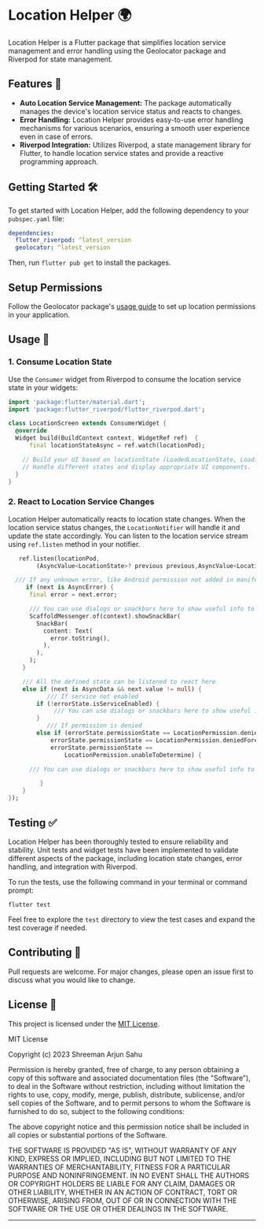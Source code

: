 # Location Helper 🌍

Location Helper is a Flutter package that simplifies location service management and error handling using the Geolocator package and Riverpod for state management.

## Features 🚀

- **Auto Location Service Management:** The package automatically manages the device's location service status and reacts to changes.
- **Error Handling:** Location Helper provides easy-to-use error handling mechanisms for various scenarios, ensuring a smooth user experience even in case of errors.
- **Riverpod Integration:** Utilizes Riverpod, a state management library for Flutter, to handle location service states and provide a reactive programming approach.

## Getting Started 🛠️

To get started with Location Helper, add the following dependency to your `pubspec.yaml` file:

```yaml
dependencies:
  flutter_riverpod: ^latest_version
  geolocator: ^latest_version
```

Then, run `flutter pub get` to install the packages.

## Setup Permissions

Follow the Geolocator package's [usage guide](https://pub.dev/packages/geolocator#usage) to set up location permissions in your application.

## Usage 🎉

### 1. Consume Location State

Use the `Consumer` widget from Riverpod to consume the location service state in your widgets:

```dart
import 'package:flutter/material.dart';
import 'package:flutter_riverpod/flutter_riverpod.dart';

class LocationScreen extends ConsumerWidget {
  @override
  Widget build(BuildContext context, WidgetRef ref)  {
      final locationStateAsync = ref.watch(locationPod);

    // Build your UI based on locationState (LoadedLocationState, LoadingLocationState, LocationErrorState, etc.)
    // Handle different states and display appropriate UI components.
  }
}
```

### 2. React to Location Service Changes

Location Helper automatically reacts to location state changes. When the location service status changes, the `LocationNotifier` will handle it and update the state accordingly. You can listen to the location service stream using `ref.listen` method in your notifier.

```dart
   ref.listen(locationPod,
        (AsyncValue<LocationState>? previous previous,AsyncValue<LocationState> previous next){

  /// If any unknown error, like Android permission not added in manifest or in info.plist in iOS        
     if (next is AsyncError) {
      final error = next.error;

      /// You can use dialogs or snackbars here to show useful info to the user
      ScaffoldMessenger.of(context).showSnackBar(
        SnackBar(
          content: Text(
            error.toString(),
          ),
        ),
      );
    }

    /// All the defined state can be listened to react here
    else if (next is AsyncData && next.value != null) {
           /// If service not enabled
        if (!errorState.isServiceEnabled) {
             /// You can use dialogs or snackbars here to show useful info to the user
        }
           /// If permission is denied
        else if (errorState.permissionState == LocationPermission.denied ||
            errorState.permissionState == LocationPermission.deniedForever ||
            errorState.permissionState ==
                LocationPermission.unableToDetermine) {

      /// You can use dialogs or snackbars here to show useful info to the user

         }
    }
});

```

## Testing ✅

Location Helper has been thoroughly tested to ensure reliability and stability. Unit tests and widget tests have been implemented to validate different aspects of the package, including location state changes, error handling, and integration with Riverpod.

To run the tests, use the following command in your terminal or command prompt:

```
flutter test
```

Feel free to explore the `test` directory to view the test cases and expand the test coverage if needed.

## Contributing 🤝

Pull requests are welcome. For major changes, please open an issue first to discuss what you would like to change.

## License 📄
 This project is licensed under the [MIT License](LICENSE).


 MIT License

Copyright (c) 2023 Shreeman Arjun Sahu

Permission is hereby granted, free of charge, to any person obtaining a copy
of this software and associated documentation files (the "Software"), to deal
in the Software without restriction, including without limitation the rights
to use, copy, modify, merge, publish, distribute, sublicense, and/or sell
copies of the Software, and to permit persons to whom the Software is
furnished to do so, subject to the following conditions:

The above copyright notice and this permission notice shall be included in all
copies or substantial portions of the Software.

THE SOFTWARE IS PROVIDED "AS IS", WITHOUT WARRANTY OF ANY KIND, EXPRESS OR
IMPLIED, INCLUDING BUT NOT LIMITED TO THE WARRANTIES OF MERCHANTABILITY,
FITNESS FOR A PARTICULAR PURPOSE AND NONINFRINGEMENT. IN NO EVENT SHALL THE
AUTHORS OR COPYRIGHT HOLDERS BE LIABLE FOR ANY CLAIM, DAMAGES OR OTHER
LIABILITY, WHETHER IN AN ACTION OF CONTRACT, TORT OR OTHERWISE, ARISING FROM,
OUT OF OR IN CONNECTION WITH THE SOFTWARE OR THE USE OR OTHER DEALINGS IN THE
SOFTWARE.

---

